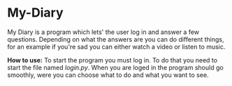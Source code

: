 # My-Diary
My Diary is a program which lets' the user log in and answer a few questions. Depending on what the answers are you can do different things, for an example if you're sad you can either watch a video or listen to music. 

**How to use:**
To start the program you must log in. To do that you need to start the file named _login.py_. When you are loged in the program should go smoothly, were you can choose what to do and what you want to see.
